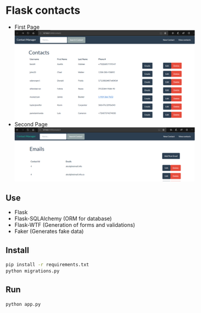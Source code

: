 # Flask contacts
* First Page
![alls](https://github.com/Hassan6678/Contacts_list/blob/master/Screenshot/firstPage.PNG)
* Second Page
![alls](https://github.com/Hassan6678/Contacts_list/blob/master/Screenshot/2ndPage.PNG)

## Use

* Flask
* Flask-SQLAlchemy (ORM for database)
* Flask-WTF (Generation of forms and validations)
* Faker (Generates fake data)

## Install

```bash
pip install -r requirements.txt
python migrations.py
```
## Run

```bash
python app.py
```